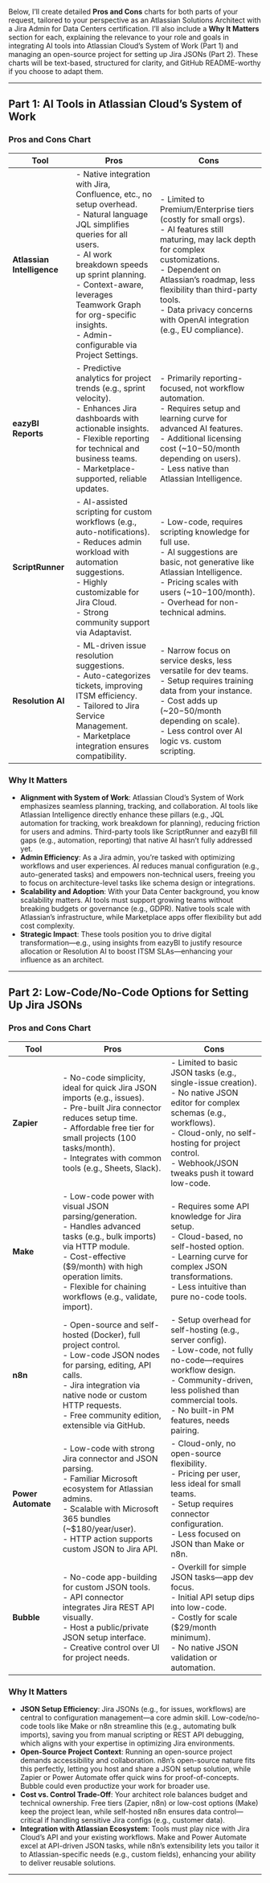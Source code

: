 Below, I’ll create detailed **Pros and Cons** charts for both parts of your request, tailored to your perspective as an Atlassian Solutions Architect with a Jira Admin for Data Centers certification. I’ll also include a **Why It Matters** section for each, explaining the relevance to your role and goals in integrating AI tools into Atlassian Cloud’s System of Work (Part 1) and managing an open-source project for setting up Jira JSONs (Part 2). These charts will be text-based, structured for clarity, and GitHub README-worthy if you choose to adapt them.

---

## Part 1: AI Tools in Atlassian Cloud’s System of Work

### Pros and Cons Chart

| **Tool**                | **Pros**                                                                                       | **Cons**                                                                                      |
|--------------------------|-----------------------------------------------------------------------------------------------|----------------------------------------------------------------------------------------------|
| **Atlassian Intelligence** | - Native integration with Jira, Confluence, etc., no setup overhead.<br>- Natural language JQL simplifies queries for all users.<br>- AI work breakdown speeds up sprint planning.<br>- Context-aware, leverages Teamwork Graph for org-specific insights.<br>- Admin-configurable via Project Settings. | - Limited to Premium/Enterprise tiers (costly for small orgs).<br>- AI features still maturing, may lack depth for complex customizations.<br>- Dependent on Atlassian’s roadmap, less flexibility than third-party tools.<br>- Data privacy concerns with OpenAI integration (e.g., EU compliance). |
| **eazyBI Reports**       | - Predictive analytics for project trends (e.g., sprint velocity).<br>- Enhances Jira dashboards with actionable insights.<br>- Flexible reporting for technical and business teams.<br>- Marketplace-supported, reliable updates. | - Primarily reporting-focused, not workflow automation.<br>- Requires setup and learning curve for advanced AI features.<br>- Additional licensing cost (~$10-$50/month depending on users).<br>- Less native than Atlassian Intelligence. |
| **ScriptRunner**         | - AI-assisted scripting for custom workflows (e.g., auto-notifications).<br>- Reduces admin workload with automation suggestions.<br>- Highly customizable for Jira Cloud.<br>- Strong community support via Adaptavist. | - Low-code, requires scripting knowledge for full use.<br>- AI suggestions are basic, not generative like Atlassian Intelligence.<br>- Pricing scales with users (~$10-$100/month).<br>- Overhead for non-technical admins. |
| **Resolution AI**        | - ML-driven issue resolution suggestions.<br>- Auto-categorizes tickets, improving ITSM efficiency.<br>- Tailored to Jira Service Management.<br>- Marketplace integration ensures compatibility. | - Narrow focus on service desks, less versatile for dev teams.<br>- Setup requires training data from your instance.<br>- Cost adds up (~$20-$50/month depending on scale).<br>- Less control over AI logic vs. custom scripting. |

### Why It Matters
- **Alignment with System of Work**: Atlassian Cloud’s System of Work emphasizes seamless planning, tracking, and collaboration. AI tools like Atlassian Intelligence directly enhance these pillars (e.g., JQL automation for tracking, work breakdown for planning), reducing friction for users and admins. Third-party tools like ScriptRunner and eazyBI fill gaps (e.g., automation, reporting) that native AI hasn’t fully addressed yet.
- **Admin Efficiency**: As a Jira admin, you’re tasked with optimizing workflows and user experiences. AI reduces manual configuration (e.g., auto-generated tasks) and empowers non-technical users, freeing you to focus on architecture-level tasks like schema design or integrations.
- **Scalability and Adoption**: With your Data Center background, you know scalability matters. AI tools must support growing teams without breaking budgets or governance (e.g., GDPR). Native tools scale with Atlassian’s infrastructure, while Marketplace apps offer flexibility but add cost complexity.
- **Strategic Impact**: These tools position you to drive digital transformation—e.g., using insights from eazyBI to justify resource allocation or Resolution AI to boost ITSM SLAs—enhancing your influence as an architect.

---

## Part 2: Low-Code/No-Code Options for Setting Up Jira JSONs

### Pros and Cons Chart

| **Tool**         | **Pros**                                                                                       | **Cons**                                                                                      |
|-------------------|-----------------------------------------------------------------------------------------------|----------------------------------------------------------------------------------------------|
| **Zapier**        | - No-code simplicity, ideal for quick Jira JSON imports (e.g., issues).<br>- Pre-built Jira connector reduces setup time.<br>- Affordable free tier for small projects (100 tasks/month).<br>- Integrates with common tools (e.g., Sheets, Slack). | - Limited to basic JSON tasks (e.g., single-issue creation).<br>- No native JSON editor for complex schemas (e.g., workflows).<br>- Cloud-only, no self-hosting for project control.<br>- Webhook/JSON tweaks push it toward low-code. |
| **Make**          | - Low-code power with visual JSON parsing/generation.<br>- Handles advanced tasks (e.g., bulk imports) via HTTP module.<br>- Cost-effective ($9/month) with high operation limits.<br>- Flexible for chaining workflows (e.g., validate, import). | - Requires some API knowledge for Jira setup.<br>- Cloud-based, no self-hosted option.<br>- Learning curve for complex JSON transformations.<br>- Less intuitive than pure no-code tools. |
| **n8n**           | - Open-source and self-hosted (Docker), full project control.<br>- Low-code JSON nodes for parsing, editing, API calls.<br>- Jira integration via native node or custom HTTP requests.<br>- Free community edition, extensible via GitHub. | - Setup overhead for self-hosting (e.g., server config).<br>- Low-code, not fully no-code—requires workflow design.<br>- Community-driven, less polished than commercial tools.<br>- No built-in PM features, needs pairing. |
| **Power Automate**| - Low-code with strong Jira connector and JSON parsing.<br>- Familiar Microsoft ecosystem for Atlassian admins.<br>- Scalable with Microsoft 365 bundles (~$180/year/user).<br>- HTTP action supports custom JSON to Jira API. | - Cloud-only, no open-source flexibility.<br>- Pricing per user, less ideal for small teams.<br>- Setup requires connector configuration.<br>- Less focused on JSON than Make or n8n. |
| **Bubble**        | - No-code app-building for custom JSON tools.<br>- API connector integrates Jira REST API visually.<br>- Host a public/private JSON setup interface.<br>- Creative control over UI for project needs. | - Overkill for simple JSON tasks—app dev focus.<br>- Initial API setup dips into low-code.<br>- Costly for scale ($29/month minimum).<br>- No native JSON validation or automation. |

### Why It Matters
- **JSON Setup Efficiency**: Jira JSONs (e.g., for issues, workflows) are central to configuration management—a core admin skill. Low-code/no-code tools like Make or n8n streamline this (e.g., automating bulk imports), saving you from manual scripting or REST API debugging, which aligns with your expertise in optimizing Jira environments.
- **Open-Source Project Context**: Running an open-source project demands accessibility and collaboration. n8n’s open-source nature fits this perfectly, letting you host and share a JSON setup solution, while Zapier or Power Automate offer quick wins for proof-of-concepts. Bubble could even productize your work for broader use.
- **Cost vs. Control Trade-Off**: Your architect role balances budget and technical ownership. Free tiers (Zapier, n8n) or low-cost options (Make) keep the project lean, while self-hosted n8n ensures data control—critical if handling sensitive Jira configs (e.g., customer data).
- **Integration with Atlassian Ecosystem**: Tools must play nice with Jira Cloud’s API and your existing workflows. Make and Power Automate excel at API-driven JSON tasks, while n8n’s extensibility lets you tailor it to Atlassian-specific needs (e.g., custom fields), enhancing your ability to deliver reusable solutions.

---


